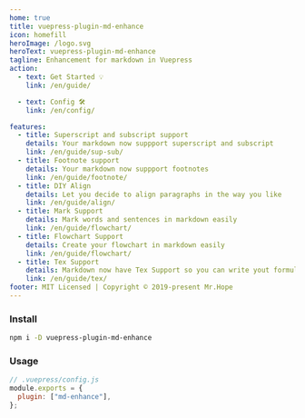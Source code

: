 ```yaml
---
home: true
title: vuepress-plugin-md-enhance
icon: homefill
heroImage: /logo.svg
heroText: vuepress-plugin-md-enhance
tagline: Enhancement for markdown in Vuepress
action:
  - text: Get Started 💡
    link: /en/guide/

  - text: Config 🛠
    link: /en/config/

features:
  - title: Superscript and subscript support
    details: Your markdown now suppport superscript and subscript
    link: /en/guide/sup-sub/
  - title: Footnote support
    details: Your markdown now suppport footnotes
    link: /en/guide/footnote/
  - title: DIY Align
    details: Let you decide to align paragraphs in the way you like
    link: /en/guide/align/
  - title: Mark Support
    details: Mark words and sentences in markdown easily
    link: /en/guide/flowchart/
  - title: Flowchart Support
    details: Create your flowchart in markdown easily
    link: /en/guide/flowchart/
  - title: Tex Support
    details: Markdown now have Tex Support so you can write yout formula easily
    link: /en/guide/tex/
footer: MIT Licensed | Copyright © 2019-present Mr.Hope
---
```


### Install

```bash
npm i -D vuepress-plugin-md-enhance
```

### Usage

```js {3}
// .vuepress/config.js
module.exports = {
  plugin: ["md-enhance"],
};
```
